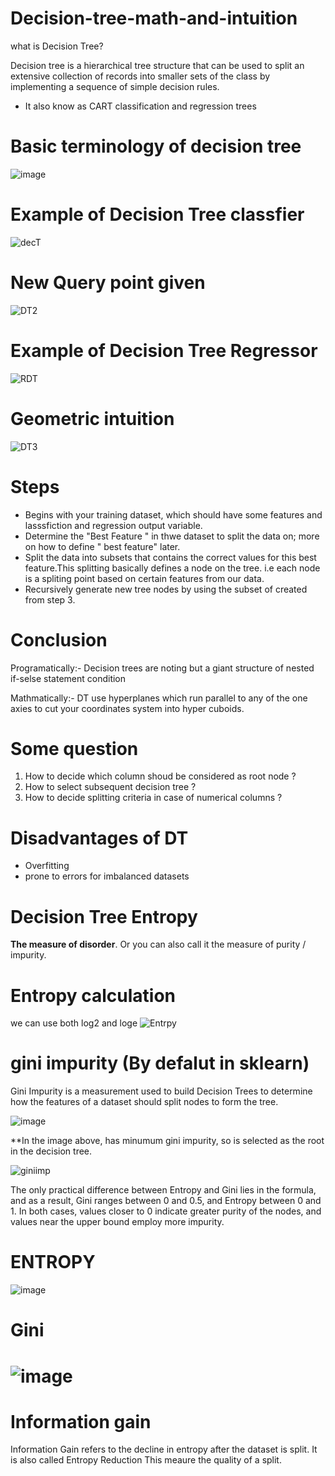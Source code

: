 # Decision-tree-math-and-intuition


what is Decision Tree?

Decision tree is a hierarchical tree structure that can be used to split an extensive collection of records into smaller sets of the class by implementing a sequence of simple decision rules.
- It also know as CART classification and regression trees

# Basic terminology of decision tree

![image](https://user-images.githubusercontent.com/110124468/203445838-ca6772f4-0899-47c8-8962-aac8f3e15962.png)

# Example of Decision Tree classfier

![decT](https://user-images.githubusercontent.com/110124468/203446621-dabff4c1-cb64-4a5c-a91d-b0819ebebbdc.png)

# New Query point given

![DT2](https://user-images.githubusercontent.com/110124468/203446811-37a01eb2-0131-4481-9ea7-21261d7119c2.png)


# Example of Decision Tree Regressor

![RDT](https://user-images.githubusercontent.com/110124468/203447223-233c7dfd-b005-4226-b2b3-33d3b93aebda.png)

# Geometric intuition
![DT3](https://user-images.githubusercontent.com/110124468/203447783-0de70a56-130b-46e1-85f5-c92eb8b24ac6.png)


# Steps

- Begins with your training dataset, which should have some features and lasssfiction and regression output variable.
- Determine the "Best Feature " in thwe dataset to split the data on; more on how to define " best feature" later.
- Split the data into subsets that contains the correct values for this best feature.This splitting basically defines a node on the tree. i.e each node is a spliting point based on certain features from our data.
-  Recursively generate new tree nodes by using the subset of created from step 3.


# Conclusion 

Programatically:- Decision trees are noting but a giant structure of nested if-selse statement condition

Mathmatically:- DT use hyperplanes which run parallel to any of the one axies to cut your coordinates system into hyper cuboids. 

# Some question 

1. How to decide which column shoud be considered as root node ?
2. How to select subsequent decision tree ?
3. How to decide splitting criteria in case of numerical columns ? 


# Disadvantages of DT

- Overfitting
- prone to errors for imbalanced datasets



# Decision Tree Entropy 

**The measure of disorder**. Or you can also call it the measure of purity / impurity.

# Entropy calculation
we can use both log2 and loge
![Entrpy](https://user-images.githubusercontent.com/110124468/203451636-ebed9e14-411c-484c-89f4-3320e1116cbb.png)

# gini impurity  (By defalut in sklearn)

Gini Impurity is a measurement used to build Decision Trees to determine how the features of a dataset should split nodes to form the tree.

![image](https://user-images.githubusercontent.com/110124468/203452948-17fac694-f109-43e6-87f3-795bafea9670.png)

**In the image above,  has minumum gini impurity, so  is selected as the root in the decision tree.

![giniimp](https://user-images.githubusercontent.com/110124468/203453149-e6e37862-5f9a-43f7-97f2-97db75f7e5e0.png)

The only practical difference between Entropy and Gini lies in the formula, and as a result, Gini ranges between 0 and 0.5, and Entropy between 0 and 1. In both cases, values closer to 0 indicate greater purity of the nodes, and values near the upper bound employ more impurity. 

# ENTROPY
![image](https://user-images.githubusercontent.com/110124468/203454029-8be2053f-e4a8-4793-882c-ea62677424d4.png)
 
 # Gini
 # ![image](https://user-images.githubusercontent.com/110124468/203454104-b7c9f174-bf9f-4964-8550-e603f01e8a1c.png)


# Information gain
Information Gain refers to the decline in entropy after the dataset is split. It is also called Entropy Reduction
This meaure the quality of a split.














